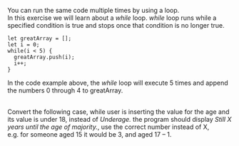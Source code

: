 You can run the same code multiple times by using a loop.
\
In this exercise we will learn about a _while_ loop.
_while_ loop runs while a specified condition is true and stops once that condition is no longer true.
```
let greatArray = [];
let i = 0;
while(i < 5) {
  greatArray.push(i);
  i++;
}
```
In the code example above, the _while_ loop will execute 5 times and append the numbers 0 through 4 to greatArray.

\
Convert the following case, while user is inserting the value for the age and its value is under 18, instead of _Underage._ the program should display _Still X years until the age of majority._, 
use the correct number instead of X,
\
e.g. for someone aged 15 it would be 3, and aged 17 – 1.